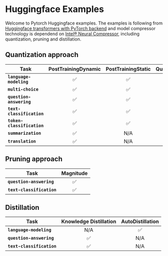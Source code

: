 # Huggingface Examples

Welcome to Pytorch Huggingface examples. The examples is following from [Huggingface transformers with PyTorch backend](https://github.com/huggingface/transformers/tree/main/examples/pytorch) and model compressor technology is dependend on [Intel® Neural Compressor](https://github.com/intel/neural-compressor), including quantization, pruning and distillation. 

## Quantization approach

| Task | PostTrainingDynamic | PostTrainingStatic | QuantizationAwareTraining
|---|:---:|:---:|:---:|
|**`language-modeling`**| ✅ | ✅ | ✅
|**`multi-choice`**| ✅ | ✅ | ✅
|**`question-answering`**| ✅ | ✅ | ✅
|**`text-classification`**| ✅ | ✅ | ✅
|**`token-classification`**| ✅ | ✅ | ✅
|**`summarization`**| ✅ | N/A | N/A
|**`translation`**| ✅ | N/A | N/A

## Pruning approach

| Task | Magnitude
|---|:---:|
|**`question-answering`**| ✅ 
|**`text-classification`**| ✅

## Distillation

| Task | Knowledge Distillation | AutoDistillation
|---|:---:|:---:|
|**`language-modeling`**| N/A | ✅ 
|**`question-answering`**| ✅ | N/A
|**`text-classification`**| ✅| N/A
